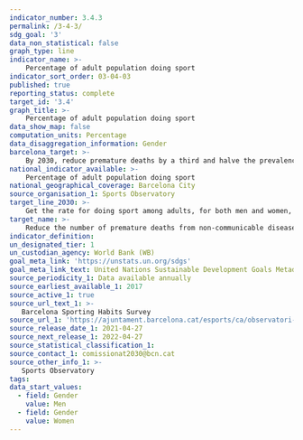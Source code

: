 ```yaml
---
indicator_number: 3.4.3
permalink: /3-4-3/
sdg_goal: '3'
data_non_statistical: false
graph_type: line
indicator_name: >-
    Percentage of adult population doing sport
indicator_sort_order: 03-04-03
published: true
reporting_status: complete
target_id: '3.4'
graph_title: >-
    Percentage of adult population doing sport
data_show_map: false
computation_units: Percentage
data_disaggregation_information: Gender
barcelona_target: >-
    By 2030, reduce premature deaths by a third and halve the prevalence of psychological suffering, as well doing more to promote health
national_indicator_available: >-
    Percentage of adult population doing sport
national_geographical_coverage: Barcelona City 
source_organisation_1: Sports Observatory
target_line_2030: >-
    Get the rate for doing sport among adults, for both men and women, to above 80%
target_name: >-
    Reduce the number of premature deaths from non-communicable diseases by one third, through prevention and treatment, as well as promoting mental heath and well-being.
indicator_definition:
un_designated_tier: 1
un_custodian_agency: World Bank (WB)
goal_meta_link: 'https://unstats.un.org/sdgs'
goal_meta_link_text: United Nations Sustainable Development Goals Metadata (pdf 894kB)
source_periodicity_1: Data available annually
source_earliest_available_1: 2017
source_active_1: true
source_url_text_1: >-
   Barcelona Sporting Habits Survey
source_url_1: 'https://ajuntament.barcelona.cat/esports/ca/observatori-de-lesporti-de-lactivitat-f%C3%ADsica-de-barcelona'
source_release_date_1: 2021-04-27
source_next_release_1: 2022-04-27
source_statistical_classification_1: 
source_contact_1: comissionat2030@bcn.cat
source_other_info_1: >-
   Sports Observatory
tags:
data_start_values:
  - field: Gender
    value: Men
  - field: Gender  
    value: Women
---
```

